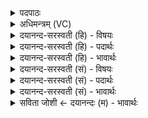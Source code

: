 <details><summary>पदपाठः</summary>

नमः॑। ब॒भ्लु॒शाय॑। व्या॒धिने॑। अन्ना॑नाम्। पत॑ये। नमः॑। नमः॑। भ॒वस्य॑। हे॒त्यै। जग॑ताम्। पत॑ये। नमः॑। नमः॑। रु॒द्राय॑। आ॒त॒ता॒यिन॒ इत्या॑ततऽआ॒यिने॑। क्षेत्रा॑णाम्। पत॑ये। नमः॑। नमः॑। सू॒ताय॑। अह॑न्त्यै। वना॑नाम्। पत॑ये। नमः॑। १८।
</details>

<details><summary>अधिमन्त्रम् (VC)</summary>

- रुद्रा देवताः
- कुत्स ऋषिः
- निचृदष्टिः
- मध्यमः
</details>

<details><summary>दयानन्द-सरस्वती (हि) - विषयः</summary>

फिर भी वही विषय अगले मन्त्र में कहा है ॥
</details>

<details><summary>दयानन्द-सरस्वती (हि) - पदार्थः</summary>

पदार्थान्वयभाषाः -  राजपुरुष आदि मनुष्यों को चाहिये कि (बभ्लुशाय) राज्यधारक पुरुषों में सोते हुए (व्याधिने) रोगी के लिये (नमः) अन्न देवें (अन्नानाम्) गेहूँ आदि अन्न के (पतये) रक्षक का (नमः) सत्कार करें (भवस्य) संसार की (हेत्यै) वृद्धि के लिये (नमः) अन्न देवें (जगताम्) मनुष्यादि प्राणियों के (पतये) स्वामी का (नमः) सत्कार करें (रुद्राय) शत्रुओं को रुलाने और (आततायिने) अच्छे प्रकार विस्तृत शत्रुसेना को प्राप्त होनेवाले को (नमः) अन्न देवें (क्षेत्राणाम्) धान्यादियुक्त खेतों के (पतये) रक्षक को (नमः) अन्न देवें (सूताय) क्षत्रिय से ब्राह्मण की कन्या में उत्पन्न हुए प्रेरक वीर पुरुष और (अहन्त्यै) किसी को न मारने हारी राजपत्नी के लिये (नमः) अन्न देवें और (वनानाम्) जङ्गलों की (पतये) रक्षा करने हारे पुरुष को (नमः) अन्नादि पदार्थ देवें ॥१८ ॥
</details>

<details><summary>दयानन्द-सरस्वती (हि) - भावार्थः</summary>

भावार्थभाषाः -  जो अन्नादि से सब प्राणियों का सत्कार करते हैं, वे जगत में प्रशंसित होते हैं ॥१८ ॥
</details>

<details><summary>दयानन्द-सरस्वती (सं) - विषयः</summary>

पुनस्तादृशमेव विषयमाह ॥
</details>

<details><summary>दयानन्द-सरस्वती (सं) - पदार्थः</summary>

पदार्थान्वयभाषाः -  राजपुरुषादिमनुष्यैर्बभ्लुशाय व्याधिने नमोऽन्नानां पतये नमो भवस्य हेत्यै नमो जगतां पतये नमो रुद्रायाततायिने नमः क्षेत्राणां पतये नमः सूतायाहन्त्यै नमो वनानां पतये नमो देयं कार्यं च ॥१८ ॥
</details>

<details><summary>दयानन्द-सरस्वती (सं) - भावार्थः</summary>

भावार्थभाषाः -  येऽन्नादिना सर्वान् प्राणिनः सत्कुर्वन्ति, ते जगति प्रशंसिता भवन्ति ॥१८ ॥
</details>

<details><summary>सविता जोशी ← दयानन्दः (म) - भावार्थः</summary>

भावार्थभाषाः -  जे लोक अन्न इत्यादींनी सर्व प्राण्यांचा सत्कार करतात त्यांची जगात प्रशंसा होते.
</details>
